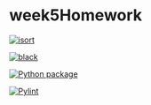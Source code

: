 # week5Homework

[![isort](https://github.com/vcu-venablean/week5homework/actions/workflows/isort.yml/badge.svg)](https://github.com/vcu-chfauerbach/week5homework/actions/workflows/isort.yml)

[![black](https://github.com/vcu-venablean/week5homework/actions/workflows/pyblack.yml/badge.svg)](https://github.com/vcu-chfauerbach/week5homework/actions/workflows/pyblack.yml)

[![Python package](https://github.com/vcu-venablean/week5homework/actions/workflows/pytest.yml/badge.svg)](https://github.com/vcu-chfauerbach/week5homework/actions/workflows/pytest.yml)

[![Pylint](https://github.com/vcu-venablean/week5homework/actions/workflows/pylint.yml/badge.svg)](https://github.com/vcu-chfauerbach/week5homework/actions/workflows/pylint.yml)
